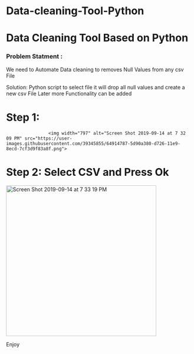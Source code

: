 # Data-cleaning-Tool-Python
# Data Cleaning Tool Based on Python 

### Problem Statment :
We need to Automate Data cleaning to removes Null Values from any csv File 

Solution:           Python script to select file it will drop all null values and create a new csv File 
                    Later more Functionality can be added
                   
 # Step 1:
 
                   
                    <img width="797" alt="Screen Shot 2019-09-14 at 7 32 09 PM" src="https://user-images.githubusercontent.com/39345855/64914787-5d90a380-d726-11e9-8ecd-7cf3d9f83a8f.png">
                    
                    
                    
# Step 2: Select CSV and Press Ok
<img width="407" alt="Screen Shot 2019-09-14 at 7 33 19 PM" src="https://user-images.githubusercontent.com/39345855/64914794-8749ca80-d726-11e9-9e3c-8a802facc083.png">


Enjoy 
                    
                    
